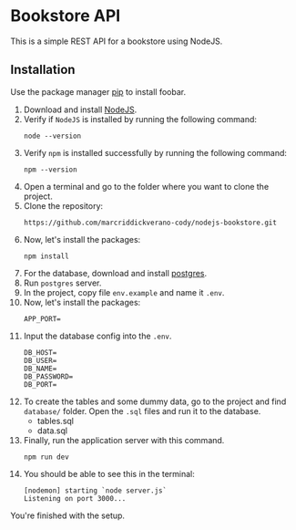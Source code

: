 # Bookstore API

This is a simple REST API for a bookstore using NodeJS.

## Installation

Use the package manager [pip](https://pip.pypa.io/en/stable/) to install foobar.

1. Download and install [NodeJS](https://nodejs.org/en/).
2. Verify if `NodeJS` is installed by running the following command:
   ```JS
   node --version
   ```
3. Verify `npm` is installed successfully by running the following command:
   ```JS
   npm --version
   ```
4. Open a terminal and go to the folder where you want to clone the project.
5. Clone the repository:
   ```JS
   https://github.com/marcriddickverano-cody/nodejs-bookstore.git
   ```
6. Now, let's install the packages:
   ```JS
   npm install
   ```
7. For the database, download and install [postgres](https://www.postgresql.org/).
8. Run `postgres` server.
9. In the project, copy file `env.example` and name it `.env`.
10. Now, let's install the packages:
    ```JS
    APP_PORT=
    ```
11. Input the database config into the `.env`.
    ```JS
    DB_HOST=
    DB_USER=
    DB_NAME=
    DB_PASSWORD=
    DB_PORT=
    ```
13. To create the tables and some dummy data, go to the project and find `database/` folder. Open the `.sql` files and run it to the database.
    - tables.sql
    - data.sql
12. Finally, run the application server with this command.
    ```JS
    npm run dev
    ```
14. You should be able to see this in the terminal:
    ```JS
    [nodemon] starting `node server.js`
    Listening on port 3000...
    ```

You're finished with the setup.